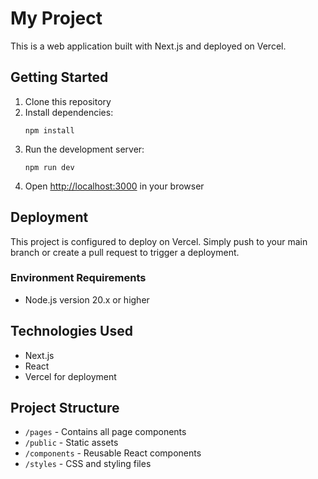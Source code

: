 # My Project

This is a web application built with Next.js and deployed on Vercel.

## Getting Started

1. Clone this repository
2. Install dependencies:
   ```
   npm install
   ```
3. Run the development server:
   ```
   npm run dev
   ```
4. Open [http://localhost:3000](http://localhost:3000) in your browser

## Deployment

This project is configured to deploy on Vercel. Simply push to your main branch or create a pull request to trigger a deployment.

### Environment Requirements
- Node.js version 20.x or higher

## Technologies Used
- Next.js
- React
- Vercel for deployment

## Project Structure
- `/pages` - Contains all page components
- `/public` - Static assets
- `/components` - Reusable React components
- `/styles` - CSS and styling files 